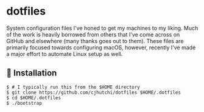 # dotfiles

System configuration files I've honed to get my machines to my liking. Much of the work is heavily borrowed from others
that I've come across on GitHub and elsewhere (many thanks goes out to them). These files are primarily focused towards
configuring macOS, however, recently I've made a major effort to automate Linux setup as well.

## 💾 Installation

```shell
$ # I typically run this from the $HOME directory
$ git clone https://github.com/cjhutchi/dotfiles $HOME/.dotfiles
$ cd $HOME/.dotfiles
$ ./bootstrap
```
